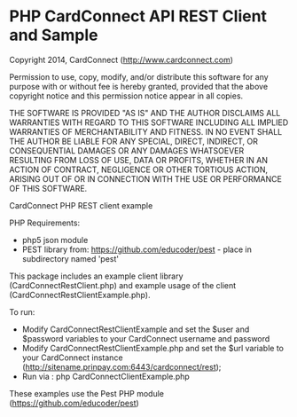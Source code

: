 # PHP CardConnect API REST Client and Sample

Copyright 2014, CardConnect (http://www.cardconnect.com)

Permission to use, copy, modify, and/or distribute this software for any
purpose with or without fee is hereby granted, provided that the above
copyright notice and this permission notice appear in all copies.

THE SOFTWARE IS PROVIDED "AS IS" AND THE AUTHOR DISCLAIMS ALL WARRANTIES WITH
REGARD TO THIS SOFTWARE INCLUDING ALL IMPLIED WARRANTIES OF MERCHANTABILITY AND
FITNESS. IN NO EVENT SHALL THE AUTHOR BE LIABLE FOR ANY SPECIAL, DIRECT,
INDIRECT, OR CONSEQUENTIAL DAMAGES OR ANY DAMAGES WHATSOEVER RESULTING FROM
LOSS OF USE, DATA OR PROFITS, WHETHER IN AN ACTION OF CONTRACT, NEGLIGENCE OR
OTHER TORTIOUS ACTION, ARISING OUT OF OR IN CONNECTION WITH THE USE OR
PERFORMANCE OF THIS SOFTWARE.


CardConnect PHP REST client example

PHP Requirements:
- php5 json module
- PEST library from: https://github.com/educoder/pest - place in subdirectory named 'pest'

This package includes an example client library (CardConnectRestClient.php) and example
usage of the client (CardConnectRestClientExample.php).

To run:
- Modify CardConnectRestClientExample and set the $user and $password variables to 
your CardConnect username and password
- Modify CardConnectRestClientExample.php and set the $url variable to your
CardConnect instance (http://sitename.prinpay.com:6443/cardconnect/rest);
- Run via : php CardConnectClientExample.php

These examples use the Pest PHP module (https://github.com/educoder/pest)
